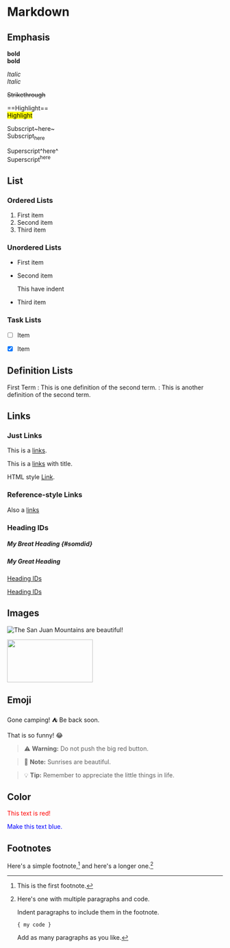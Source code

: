 # Markdown


## Emphasis

**bold** <br>
<strong>bold</strong>

*Italic* <br>
<em>Italic</em>

~~Strikethrough~~

==Highlight== <br>
<mark>Highlight</mark>

Subscript~here~ <br>
Subscript<sub>here</sub>

Superscript^here^ <br>
Superscript<sup>here</sup>




## List

### Ordered Lists

1. First item
2. Second item
3. Third item


### Unordered Lists

- First item
- Second item

    This have indent

- Third item

### Task Lists

- [ ] Item
- [x] Item


## Definition Lists

First Term
: This is one definition of the second term.
: This is another definition of the second term.




## Links

### Just Links

This is a [links](https://github.com/vimwiki/vimwiki).

This is a [links](https://github.com/vimwiki/vimwiki "To vimwiki!") with title.

HTML style <a href="https://github.com/vimwiki/vimwiki">Link</a>.


### Reference-style Links

Also a [links][1]

[1]: https://github.com/vimwiki/vimwiki


### Heading IDs

##### My Breat Heading {#somdid}

<h5 id="someid"> My Great Heading</h3>

[Heading IDs](#someid)

<a href="#somdid"> Heading IDs </a>





## Images

![The San Juan Mountains are beautiful!](/assets/images/san-juan-mountains.jpg "San Juan Mountains")

<img src="image.png" width="200" height="100">




## Emoji

Gone camping! :tent: Be back soon.

That is so funny! :joy:


> :warning: **Warning:** Do not push the big red button.

> :memo: **Note:** Sunrises are beautiful.

> :bulb: **Tip:** Remember to appreciate the little things in life.




## Color

<font color="red">This text is red!</font>

<p style="color:blue">Make this text blue.</p>




## Footnotes

Here's a simple footnote,[^1] and here's a longer one.[^bignote]

[^1]: This is the first footnote.

[^bignote]: Here's one with multiple paragraphs and code.

    Indent paragraphs to include them in the footnote.

    `{ my code }`

    Add as many paragraphs as you like.
